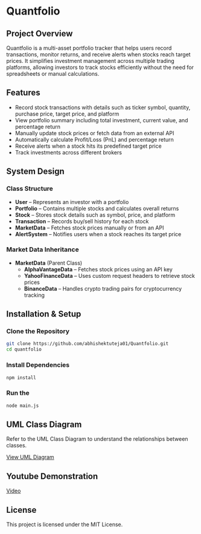 # Quantfolio

## Project Overview
Quantfolio is a multi-asset portfolio tracker that helps users record transactions, monitor returns, and receive alerts when stocks reach target prices. It simplifies investment management across multiple trading platforms, allowing investors to track stocks efficiently without the need for spreadsheets or manual calculations.

## Features
- Record stock transactions with details such as ticker symbol, quantity, purchase price, target price, and platform
- View portfolio summary including total investment, current value, and percentage return
- Manually update stock prices or fetch data from an external API
- Automatically calculate Profit/Loss (PnL) and percentage return
- Receive alerts when a stock hits its predefined target price
- Track investments across different brokers

## System Design

### Class Structure
- **User** – Represents an investor with a portfolio  
- **Portfolio** – Contains multiple stocks and calculates overall returns  
- **Stock** – Stores stock details such as symbol, price, and platform  
- **Transaction** – Records buy/sell history for each stock  
- **MarketData** – Fetches stock prices manually or from an API  
- **AlertSystem** – Notifies users when a stock reaches its target price  

### Market Data Inheritance
- **MarketData** (Parent Class)  
  - **AlphaVantageData** – Fetches stock prices using an API key  
  - **YahooFinanceData** – Uses custom request headers to retrieve stock prices  
  - **BinanceData** – Handles crypto trading pairs for cryptocurrency tracking  

## Installation & Setup

### Clone the Repository
```sh
git clone https://github.com/abhishektuteja01/Quantfolio.git
cd quantfolio
```
### Install Dependencies
```sh
npm install
```
### Run the 
```sh
node main.js
```

## UML Class Diagram
Refer to the UML Class Diagram to understand the relationships between classes.

[View UML Diagram](https://lucid.app/lucidchart/16bc7473-af57-46ec-b41c-c10c5486f76a/edit?viewport_loc=-1089%2C-538%2C3536%2C2382%2C0_0&invitationId=inv_cafb7dbb-7689-4847-8fa8-656b5cb863ab)

## Youtube Demonstration 
[Video](https://www.youtube.com/watch?v=o_hDLsat-W0)

## License
This project is licensed under the MIT License.

